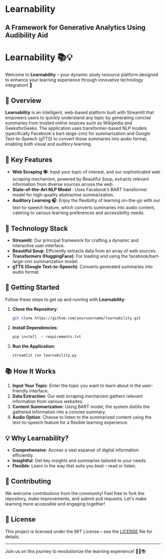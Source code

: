 # Learnability
A Framework for Generative Analytics Using Audibility Aid
---

# Learnability 📚💡

Welcome to **Learnability** – your dynamic study resource platform designed to enhance your learning experience through innovative technology integration! 🚀

## 🌟 Overview

**Learnability** is an intelligent, web-based platform built with Streamlit that empowers users to quickly understand any topic by generating concise summaries from trusted online sources such as Wikipedia and GeeksforGeeks. The application uses transformer-based NLP models (specifically Facebook's bart-large-cnn) for summarization and Google Text-to-Speech (gTTS) to convert those summaries into audio format, enabling both visual and auditory learning.

## 🎯 Key Features

- **Web Scraping 🕸️**: Input your topic of interest, and our sophisticated web scraping mechanism, powered by Beautiful Soup, extracts relevant information from diverse sources across the web.
- **State-of-the-Art NLP Model** : Uses Facebook’s BART transformer model for high-quality abstractive summarization.
- **Auditory Learning 🎧**: Enjoy the flexibility of learning on-the-go with our text-to-speech feature, which converts summaries into audio content, catering to various learning preferences and accessibility needs.

## 🔧 Technology Stack

- **Streamlit**: Our principal framework for crafting a dynamic and interactive user interface.
- **Beautiful Soup**: Efficiently extracts data from an array of web sources.
- **Transformers (HuggingFace)**: For loading and using the facebook/bart-large-cnn summarization model.
- **gTTS (Google Text-to-Speech)**: Converts generated summaries into audio format.

## 🚀 Getting Started

Follow these steps to get up and running with **Learnability**:

1. **Clone the Repository**:
   ```bash
   git clone https://github.com/yourusername/learnability.git
   ```
2. **Install Dependencies**:
   ```bash
   pip install -r requirements.txt
   ```
3. **Run the Application**:
   ```bash
   streamlit run learnability.py
   ```

## 📚 How It Works

1. **Input Your Topic**: Enter the topic you want to learn about in the user-friendly interface.
2. **Data Extraction**: Our web scraping mechanism gathers relevant information from various websites.
3. **Content Summarization**: Using BART model, the system distills the gathered information into a concise summary.
4. **Audio Option**: Choose to listen to the summarized content using the text-to-speech feature for a flexible learning experience.

## 💡 Why Learnability?

- **Comprehensive**: Access a vast expanse of digital information efficiently.
- **Insightful**: Get key insights and summaries tailored to your needs.
- **Flexible**: Learn in the way that suits you best – read or listen.

## 🙌 Contributing

We welcome contributions from the community! Feel free to fork the repository, make improvements, and submit pull requests. Let's make learning more accessible and engaging together!


## 📜 License

This project is licensed under the MIT License – see the [LICENSE](LICENSE) file for details.

---

Join us on this journey to revolutionize the learning experience! 🌟🚀📚

